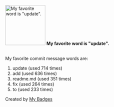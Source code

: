 <img src="https://github.com/my-badges/my-badges/blob/master/src/all-badges/favorite-word/favorite-word.png?raw=true" alt="My favorite word is &quot;update&quot;." title="My favorite word is &quot;update&quot;." width="128">
<strong>My favorite word is &quot;update&quot;.</strong>
<br><br>

My favorite commit message words are:

1. update (used 714 times)
2. add (used 636 times)
3. readme.md (used 351 times)
4. fix (used 264 times)
5. to (used 233 times)


Created by <a href="https://github.com/my-badges/my-badges">My Badges</a>